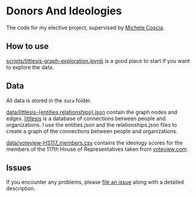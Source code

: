# Donors And Ideologies

The code for my elective project, supervised by [Michele Coscia](https://www.michelecoscia.com/).

## How to use

[scripts/littlesis-graph-exploration.ipynb](scripts/littlesis-graph-exploration.ipynb) is a good place to start if you want to explore the data.

## Data

All data is stored in the `data` folder.

[data/littlesis-{entities,relationships}.json](data/) contain the graph nodes and edges. [littlesis](https://littlesis.org/) is a database of connections between people and organizations. I use the entities.json and the relationships.json files to create a graph of the connections between people and organizations.

[data/voteview-HS117_members.csv](data/voteview-HS117_members.csv) contains the ideology scores for the members of the 117th House of Representatives taken from [voteview.com](https://voteview.com/).

## Issues

If you encounter any problems,
please [file an issue] along with a detailed description.

[file an issue]: https://github.com/DueViktor/donors-and-ideologies/issues
